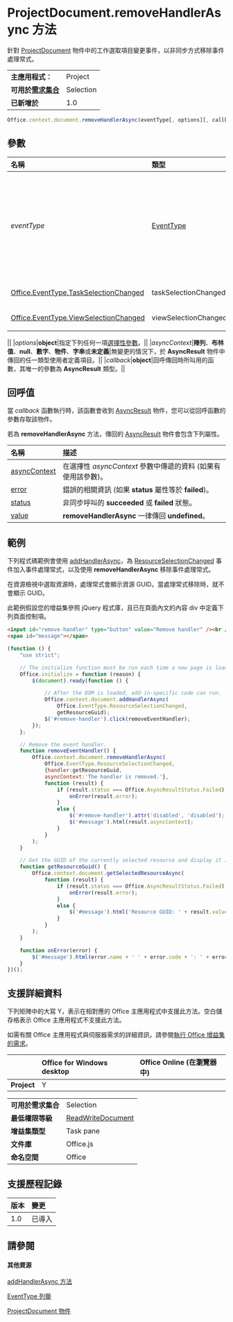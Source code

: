 

# <a name="projectdocument.removehandlerasync-method"></a>ProjectDocument.removeHandlerAsync 方法
針對 [ProjectDocument](../../reference/shared/projectdocument.projectdocument.md) 物件中的工作選取項目變更事件，以非同步方式移除事件處理常式。

|||
|:-----|:-----|
|**主應用程式︰**|Project|
|**可用於[需求集合](../../docs/overview/specify-office-hosts-and-api-requirements.md)**|Selection|
|**已新增於**|1.0|

```js
Office.context.document.removeHandlerAsync(eventType[, options][, callback]);
```


## <a name="parameters"></a>參數
|**名稱**|**類型**|**描述**|**支援附註**|
|:-----|:-----|:-----|:-----|
|_eventType_|[EventType](../../reference/shared/eventtype-enumeration.md)|所要移除的事件類型，其為 [EventType](../../reference/shared/eventtype-enumeration.md) 常數或其相對應的文字值。必要。<br/><br/>下表顯示 [ProjectDocument](../../reference/shared/projectdocument.projectdocument.md) 物件的有效 eventType 引數。<br/><br/><table><tr><th>列舉</th><th>文字值</th></tr><tr><td>
  <a href="https://msdn.microsoft.com/en-us/library/office/fp179836.aspx">Office.EventType.ResourceSelectionChanged</a></td><td>resourceSelectionChanged</td></tr><tr><td>
  <a href="https://msdn.microsoft.com/en-us/library/office/fp179816.aspx">Office.EventType.TaskSelectionChanged</a></td><td>taskSelectionChanged</td></tr><tr><td>
  <a href="https://msdn.microsoft.com/en-us/library/office/fp179839.aspx">Office.EventType.ViewSelectionChanged</a></td><td>viewSelectionChanged</td></tr></table>||
|_options_|**object**|指定下列任何一項[選擇性參數](../../docs/develop/asynchronous-programming-in-office-add-ins.md#passing-optional-parameters-to-asynchronous-methods)。||
|_asyncContext_|**陣列**、**布林值**、**null**、**數字**、**物件**、**字串**或**未定義**|無變更的情況下，於 **AsyncResult** 物件中傳回的任一類型使用者定義項目。||
|_callback_|**object**|回呼傳回時所叫用的函數，其唯一的參數為 **AsyncResult** 類型。||


## <a name="callback-value"></a>回呼值

當 _callback_ 函數執行時，該函數會收到 [AsyncResult](../../reference/shared/asyncresult.md) 物件，您可以從回呼函數的參數存取該物件。

若為 **removeHandlerAsync** 方法，傳回的 [AsyncResult](../../reference/shared/asyncresult.md) 物件會包含下列屬性。


|**名稱**|**描述**|
|:-----|:-----|
|[asyncContext](../../reference/shared/asyncresult.asynccontext.md)|在選擇性 _asyncContext_ 參數中傳遞的資料 (如果有使用該參數)。|
|[error](../../reference/shared/asyncresult.error.md)|錯誤的相關資訊 (如果 **status** 屬性等於 **failed**)。|
|[status](../../reference/shared/asyncresult.status.md)|非同步呼叫的 **succeeded** 或 **failed** 狀態。|
|[value](../../reference/shared/asyncresult.value.md)|**removeHandlerAsync** 一律傳回 **undefined**。|

## <a name="example"></a>範例

下列程式碼範例會使用 [addHandlerAsync](../../reference/shared/projectdocument.addhandlerasync.md)，為 [ResourceSelectionChanged](../../reference/shared/projectdocument.resourceselectionchanged.event.md) 事件加入事件處理常式，以及使用 **removeHandlerAsync** 移除事件處理常式。

在資源檢視中選取資源時，處理常式會顯示資源 GUID。當處理常式移除時，就不會顯示 GUID。

此範例假設您的增益集參照 jQuery 程式庫，且已在頁面內文的內容 div 中定義下列頁面控制項。




```HTML
<input id="remove-handler" type="button" value="Remove handler" /><br />
<span id="message"></span>
```




```js
(function () {
    "use strict";

    // The initialize function must be run each time a new page is loaded.
    Office.initialize = function (reason) {
        $(document).ready(function () {

            // After the DOM is loaded, add-in-specific code can run.
            Office.context.document.addHandlerAsync(
                Office.EventType.ResourceSelectionChanged,
                getResourceGuid);
            $('#remove-handler').click(removeEventHandler);
        });
    };

    // Remove the event handler.
    function removeEventHandler() {
        Office.context.document.removeHandlerAsync(
            Office.EventType.ResourceSelectionChanged,
            {handler:getResourceGuid,
            asyncContext:'The handler is removed.'},
            function (result) {
                if (result.status === Office.AsyncResultStatus.Failed) {
                    onError(result.error);
                }
                else {
                    $('#remove-handler').attr('disabled', 'disabled');
                    $('#message').html(result.asyncContext);
                }
            }
        );
    }

    // Get the GUID of the currently selected resource and display it in the add-in.
    function getResourceGuid() {
        Office.context.document.getSelectedResourceAsync(
            function (result) {
                if (result.status === Office.AsyncResultStatus.Failed) {
                    onError(result.error);
                }
                else {
                    $('#message').html('Resource GUID: ' + result.value);
                }
            }
        );
    }

    function onError(error) {
        $('#message').html(error.name + ' ' + error.code + ': ' + error.message);
    }
})();
```


## <a name="support-details"></a>支援詳細資料


下列矩陣中的大寫 Y，表示在相對應的 Office 主應用程式中支援此方法。空白儲存格表示 Office 主應用程式不支援此方法。

如需有關 Office 主應用程式與伺服器需求的詳細資訊，請參閱[執行 Office 增益集的需求](../../docs/overview/requirements-for-running-office-add-ins.md)。


||**Office for Windows desktop**|**Office Online (在瀏覽器中)**|
|:-----|:-----|:-----|
|**Project**|Y||

|||
|:-----|:-----|
|**可用於需求集合**|Selection|
|**最低權限等級**|[ReadWriteDocument](../../docs/develop/requesting-permissions-for-api-use-in-content-and-task-pane-add-ins.md)|
|**增益集類型**|Task pane|
|**文件庫**|Office.js|
|**命名空間**|Office|

## <a name="support-history"></a>支援歷程記錄

|**版本**|**變更**|
|:-----|:-----|
|1.0|已導入|

## <a name="see-also"></a>請參閱



#### <a name="other-resources"></a>其他資源


[addHandlerAsync 方法](../../reference/shared/projectdocument.addhandlerasync.md)
[EventType 列舉](../../reference/shared/eventtype-enumeration.md)
[ProjectDocument 物件](../../reference/shared/projectdocument.projectdocument.md)

